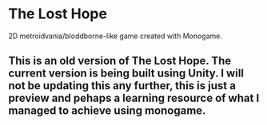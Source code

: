 # The Lost Hope
2D metroidvania/bloddborne-like game created with Monogame.
## This is an old version of The Lost Hope. The current version is being built using Unity. I will not be updating this any further, this is just a preview and pehaps a learning resource of what I managed to achieve using monogame.
